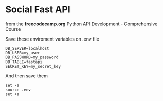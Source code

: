 # Social Fast API

from the **freecodecamp.org** Python API Development - Comprehensive Course 

Save these enviroment variables on .env file

```
DB_SERVER=localhost
DB_USER=my_user
DB_PASSWORD=my_password
DB_TABLE=fastapi
SECRET_KEY=my_secret_key
```

And then save them

```
set -a
source .env
set +a
```